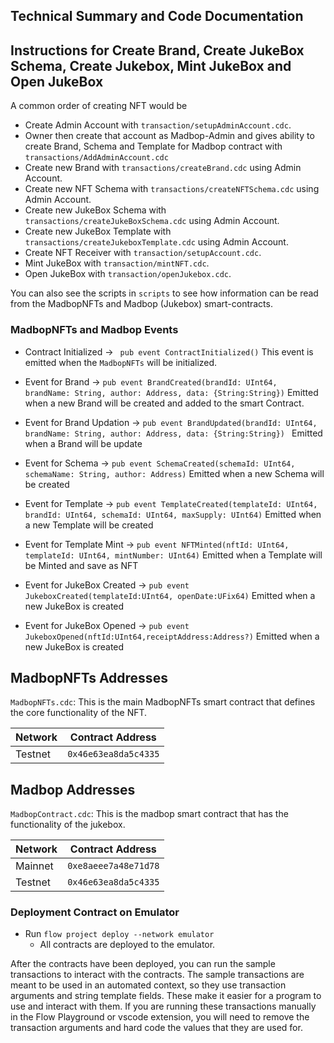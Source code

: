 ## Technical Summary and Code Documentation

## Instructions for Create Brand, Create JukeBox Schema, Create Jukebox, Mint JukeBox and Open JukeBox

A common order of creating NFT would be

- Create Admin Account with `transaction/setupAdminAccount.cdc`.
- Owner then create that account as Madbop-Admin and gives ability to create Brand, Schema and Template for Madbop contract with `transactions/AddAdminAccount.cdc`
- Create new Brand with `transactions/createBrand.cdc` using Admin Account.
- Create new NFT Schema with `transactions/createNFTSchema.cdc` using Admin Account.
- Create new JukeBox Schema with `transactions/createJukeBoxSchema.cdc` using Admin Account.
- Create new JukeBox Template with `transactions/createJukeboxTemplate.cdc` using Admin Account.
- Create NFT Receiver with `transaction/setupAccount.cdc`.
- Mint JukeBox with `transaction/mintNFT.cdc`.
- Open JukeBox with `transaction/openJukebox.cdc`.

You can also see the scripts in `scripts` to see how information
can be read from the MadbopNFTs and Madbop (Jukebox) smart-contracts.

### MadbopNFTs and Madbop Events

- Contract Initialized ->
  ` pub event ContractInitialized()`
  This event is emitted when the `MadbopNFTs` will be initialized.

- Event for Brand ->
  `pub event BrandCreated(brandId: UInt64, brandName: String, author: Address, data: {String:String})`
  Emitted when a new Brand will be created and added to the smart Contract.

- Event for Brand Updation ->
  `pub event BrandUpdated(brandId: UInt64, brandName: String, author: Address, data: {String:String}) `
  Emitted when a Brand will be update

- Event for Schema ->
  `pub event SchemaCreated(schemaId: UInt64, schemaName: String, author: Address)`
  Emitted when a new Schema will be created

- Event for Template ->
  `pub event TemplateCreated(templateId: UInt64, brandId: UInt64, schemaId: UInt64, maxSupply: UInt64)`
  Emitted when a new Template will be created

- Event for Template Mint ->
  `pub event NFTMinted(nftId: UInt64, templateId: UInt64, mintNumber: UInt64)`
  Emitted when a Template will be Minted and save as NFT

- Event for JukeBox Created ->
  `pub event JukeboxCreated(templateId:UInt64, openDate:UFix64)`
  Emitted when a new JukeBox is created

- Event for JukeBox Opened ->
  `pub event JukeboxOpened(nftId:UInt64,receiptAddress:Address?)`
  Emitted when a new JukeBox is created

## MadbopNFTs Addresses

`MadbopNFTs.cdc`: This is the main MadbopNFTs smart contract that defines the core functionality of the NFT.

| Network | Contract Address     |
| ------- | -------------------- |
| Testnet | `0x46e63ea8da5c4335` |


## Madbop Addresses

`MadbopContract.cdc`: This is the madbop smart contract that has the functionality of the jukebox.

| Network | Contract Address     |
| ------- | -------------------- |
| Mainnet | `0xe8aeee7a48e71d78` |
| Testnet | `0x46e63ea8da5c4335` |

### Deployment Contract on Emulator

- Run `flow project deploy --network emulator`
  - All contracts are deployed to the emulator.

After the contracts have been deployed, you can run the sample transactions
to interact with the contracts. The sample transactions are meant to be used
in an automated context, so they use transaction arguments and string template
fields. These make it easier for a program to use and interact with them.
If you are running these transactions manually in the Flow Playground or
vscode extension, you will need to remove the transaction arguments and
hard code the values that they are used for.
